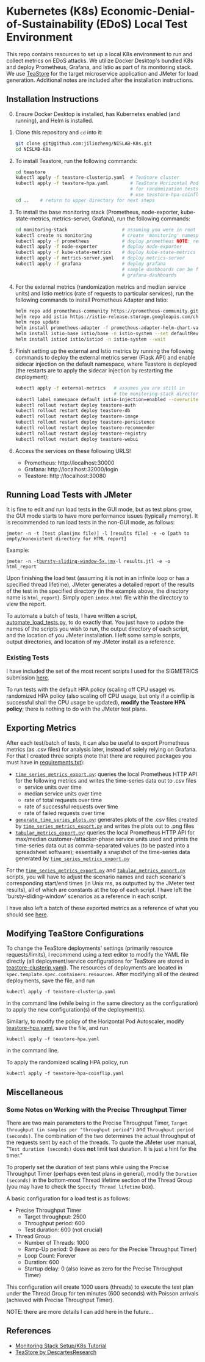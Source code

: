 # Kubernetes (K8s) Economic-Denial-of-Sustainability (EDoS) Local Test Environment

This repo contains resources to set up a local K8s environment to run and collect metrics on EDoS attacks. We utilize Docker Desktop's bundled K8s and deploy Prometheus, Grafana, and Istio as part of its monitoring stack. We use [TeaStore](https://github.com/DescartesResearch/TeaStore) for the target microservice application and JMeter for load generation. Additional notes are included after the installation instructions.

## Installation Instructions

0. Ensure Docker Desktop is installed, has Kubernetes enabled (and running), and Helm is installed.
1. Clone this repository and `cd` into it:

   ```bash
   git clone git@github.com:jilinzheng/NISLAB-K8s.git
   cd NISLAB-K8s
   ```

2. To install Teastore, run the following commands:

   ```bash
   cd teastore
   kubectl apply -f teastore-clusterip.yaml  # TeaStore cluster
   kubectl apply -f teastore-hpa.yaml        # TeaStore Horizontal Pod Autoscaler;
                                             # for randomization tests,
                                             # use teastore-hpa-coinflip.yaml instead
   cd ..    # return to upper directory for next steps
   ```

3. To install the base monitoring stack (Prometheus, node-exporter, kube-state-metrics, metrics-server, Grafana), run the following commands:

   ```bash
   cd monitoring-stack                    # assuming you were in root directory of repo
   kubectl create ns monitoring           # create 'monitoring' namespace
   kubectl apply -f prometheus            # deploy prometheus NOTE: remove pv stuff
   kubectl apply -f node-exporter         # deploy node-exporter
   kubectl apply -f kube-state-metrics    # deploy kube-state-metrics
   kubectl apply -f metrics-server.yaml   # deploy metrics-server
   kubectl apply -f grafana               # deploy grafana
                                          # sample dashboards can be found in
                                          # grafana-dashboards
   ```

4. For the external metrics (randomization metrics and median service units) and Istio metrics (rate of requests to particular services), run the following commands to install Prometheus Adapter and Istio:

   ```bash
   helm repo add prometheus-community https://prometheus-community.github.io/helm-charts
   helm repo add istio https://istio-release.storage.googleapis.com/charts
   helm repo update
   helm install prometheus-adapter -f prometheus-adapter-helm-chart-values.yaml prometheus-community/prometheus-adapter
   helm install istio-base istio/base -n istio-system --set defaultRevision=default --create-namespace
   helm install istiod istio/istiod -n istio-system --wait
   ```

5. Finish setting up the external and Istio metrics by running the following commands to deploy the external metrics server (Flask API) and enable sidecar injection on the default namespace, where Teastore is deployed (the restarts are to apply the sidecar injection by restarting the deployment):

   ```bash
   kubectl apply -f external-metrics   # assumes you are still in
                                       # the monitoring-stack directory
   kubectl label namespace default istio-injection=enabled --overwrite
   kubectl rollout restart deploy teastore-auth
   kubectl rollout restart deploy teastore-db
   kubectl rollout restart deploy teastore-image
   kubectl rollout restart deploy teastore-persistence
   kubectl rollout restart deploy teastore-recommender
   kubectl rollout restart deploy teastore-registry
   kubectl rollout restart deploy teastore-webui
   ```

6. Access the services on these following URLS!
   - Prometheus: http://localhost:30000
   - Grafana: http://localhost:32000/login
   - Teastore: http://localhost:30080

## Running Load Tests with JMeter

It is fine to edit and run load tests in the GUI mode, but as test plans grow, the GUI mode starts to have more performance issues (typically memory). It is recommended to run load tests in the non-GUI mode, as follows:

`jmeter -n -t [test plan(jmx file)] -l [results file] -e -o [path to empty/nonexistent directory for HTML report]`

Example:

`jmeter -n -t`[`bursty-sliding-window-5x.jmx`](./jmeter-load-testing/scripts/bursty-sliding-window-5x.jmx)`-l results.jtl -e -o html_report`

Upon finishing the load test (assuming it is not in an infinite loop or has a specified thread lifetime), JMeter generates a detailed report of the results of the test in the specified directory (in the example above, the directory name is `html_report`). Simply open `index.html` file within the directory to view the report.

To automate a batch of tests, I have written a script, [automate_load_tests.py](./jmeter-load-testing/automate_load_tests.py), to do exactly that. You just have to update the names of the scripts you wish to run, the output directory of each script, and the location of you JMeter installation. I left some sample scripts, output directories, and location of my JMeter install as a reference.

### Existing Tests

I have included the set of the most recent scripts I used for the SIGMETRICS submission [here](./jmeter-load-testing/scripts/).

To run tests with the default HPA policy (scaling off CPU usage) vs. randomized HPA policy (also scaling off CPU usage, but only if a coinflip is successful shall the CPU usage be updated), **modify the Teastore HPA policy**; there is nothing to do with the JMeter test plans.

## Exporting Metrics

After each test/batch of tests, it can also be useful to export Prometheus metrics (as .csv files) for analysis later, instead of solely relying on Grafana. For that I created three scripts (note that there are required packages you must have in [requirements.txt](./metrics-export/requirements.txt)):

- [`time_series_metrics_export.py`](./metrics-export/time_series_metrics_export.py): queries the local Prometheus HTTP API for the following metrics and writes the time-series data out to .csv files
  - service units over time
  - median service units over time
  - rate of total requests over time
  - rate of successful requests over time
  - rate of failed requests over time
- [`generate_time_series_plots.py`](./metrics-export/generate_time_series_plots.py): generates plots of the .csv files created by [`time_series_metrics_export.py`](./metrics-export/time_series_metrics_export.py) and writes the plots out to .png files
- [`tabular_metrics_export.py`](./metrics-export/tabular_metrics_export.py): queries the local Prometheus HTTP API for max/median customer-/attacker-phase service units used and prints the time-series data out as comma-separated values (to be pasted into a spreadsheet software); essentially a snapshot of the time-series data generated by [`time_series_metrics_export.py`](./metrics-export/time_series_metrics_export.py)

For the [`time_series_metrics_export.py`](./metrics-export/time_series_metrics_export.py) and [`tabular_metrics_export.py`](./metrics-export/tabular_metrics_export.py) scripts, you will have to adjust the scenario names and each scenario's corresponding start/end times (in Unix ms, as outputted by the JMeter test results), all of which are constants at the top of each script. I have left the 'bursty-sliding-window' scenarios as a reference in each script.

I have also left a batch of these exported metrics as a reference of what you should see [here](./metrics-export/sample-metrics-export/).

## Modifying TeaStore Configurations

To change the TeaStore deployments' settings (primarily resource requests/limits), I recommend using a text editor to modify the YAML file directly (all deployment/service configurations for TeaStore are stored in [teastore-clusterip.yaml](teastore/teastore-clusterip.yaml)). The resources of deployments are located in `spec.template.spec.containers.resources`. After modifying all of the desired deployments, save the file, and run

`kubectl apply -f teastore-clusterip.yaml`

in the command line (while being in the same directory as the configuration) to apply the new configuration(s) of the deployment(s).

Similarly, to modify the policy of the Horizontal Pod Autoscaler, modify [teastore-hpa.yaml](teastore/teastore-hpa.yaml), save the file, and run

`kubectl apply -f teastore-hpa.yaml`

in the command line.

To apply the randomized scaling HPA policy, run

`kubectl apply -f teastore-hpa-coinflip.yaml`

## Miscellaneous

### Some Notes on Working with the Precise Throughput Timer

There are two main parameters to the Precise Throughput Timer, `Target throughput (in samples per "throughput period")` and `Throughput period (seconds)`. The combination of the two determines the actual throughput of the requests sent by each of the threads. To quote the JMeter user manual, "`Test duration (seconds)` does **not** limit test duration. It is just a hint for the timer."

To properly set the duration of test plans while using the Precise Throughput Timer (perhaps even test plans in general), modify the `Duration (seconds)` in the bottom-most Thread lifetime section of the Thread Group (you may have to check the `Specify Thread lifetime` box).

A basic configuration for a load test is as follows:

- Precise Throughput Timer
  - Target throughput: 2500
  - Throughput period: 600
  - Test duration: 600 (not crucial)
- Thread Group
  - Number of Threads: 1000
  - Ramp-Up period: 0 (leave as zero for the Precise Throughput Timer)
  - Loop Count: Forever
  - Duration: 600
  - Startup delay: 0 (also leave as zero for the Precise Throughput Timer)

This configuration will create 1000 users (threads) to execute the test plan under the Thread Group for ten minutes (600 seconds) with Poisson arrivals (achieved with Precise Throughput Timer).

NOTE: there are more details I can add here in the future...

## References

- [Monitoring Stack Setup/K8s Tutorial](https://devopscube.com/kubernetes-tutorials-beginners/)
- [TeaStore by DescartesResearch](https://github.com/DescartesResearch/TeaStore)

